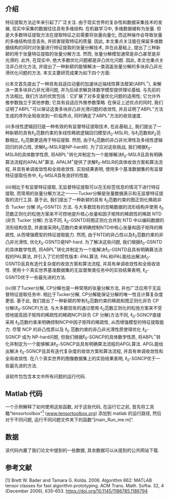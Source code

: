 ## 介绍
特征提取方法近年来引起了广泛关注. 由于现实世界的复杂性和数据采集技术的发展, 现实中采集的数据往往具有多维结构. 在机器学习中, 多维数据被称为张量.  但是大多数特征提取方法在提取特征之前需要将张量向量化, 而这种操作会导致张量的多维结构信息丢失, 并损害提取特征的质量. 因此, 本文重点关注能在保留多维数据结构的同时对张量进行特征提取的张量分解技术, 并在此基础上, 提出了三种新颖的用于张量特征提取的张量分解方法. 然而, 张量分解模型通常是非凸甚至是非光滑的. 此外, 在现实中, 绝大多数优化问题都是非凸优化问题. 因此, 本文也重点关注非凸优化方法, 并提出了一种新颖的能够解决一类涵盖张量分解的多块非凸非光滑优化问题的方法. 
本文主要研究成果为如下四个方面: 

(i)本文首先提出了一种具有自适应动量的加速块近端线性算法框架(ABPL$^+$), 来解决一类多块非凸非光滑问题, 并为后续求解具体数学模型提供理论基础.  与先前的方法相比, 我们方法的优势包括：它扩展了对多变量优化问题的适用性; 它允许外推参数独立于其他参数; 它具有自适应外推参数策略. 
在保证上述优点的同时, 我们证明了ABPL$^+$可以保证这类多块非凸非光滑问题的收敛性, 并且证明了ABPL$^+$方法生成的序列全局收敛到一阶临界点, 同时确定了ABPL$^+$方法的收敛速度. 

(ii)多线性逻辑回归是一种有效的有监督特征提取技术, 在此基础上, 我们提出了一种新颖的具有$\ell_0$范数约束的多线性稀疏逻辑回归模型($\ell_0$-MSLR), 与$\ell_1$范数和$\ell_2$范数相比, $\ell_0$范数更适用于特征提取.  然而, 由于$\ell_0$范数的非凸非光滑性及多线性逻辑回归的非凸性, 求解$\ell_0$-MSLR是NP-hard的. 为了应对这些挑战, 我们根据$\ell_{0}$-MSLR的具体数学性质, 将ABPL$^+$转化并制定为一个能够解决$\ell_0$-MSLR且具有明确算法流程的APALM$^+$算法. APALM$^+$提供了求解$\ell_0$-MSLR的具体收敛方案和算法流程, 并具有单调收敛性和全局收敛性.  实验结果表明, 使用多个基准数据集的有监督特征提取任务中, $\ell_0$-MSLR具有良好的性能.  
 
(iii)相比于有监督特征提取, 无监督特征提取可以在无标签信息的情况下进行特征提取, 而常用的张量分解方法之一——Tucker分解是张量数据表示和无监督特征提取的流行工具. 基于此, 我们提出了一种新颖的具有 $\ell_{0}$范数约束的图正则化稀疏非负 Tucker 分解 ($\ell_{0}$-GSNTD) 方法. 与大多数现有的忽略数据的流形结构并使用 $\ell_{0}$范数正则化的松弛方案来不可控地提升核心张量和因子矩阵的稀疏性的稀疏 NTD (非负 Tucker 分解) 方法不同, 
$\ell_{0}$-GSNTD将图正则化合并到 NTD 中以编码数据的流形结构信息, 并直接采用$\ell_{0}$范数约束来明确控制NTD中核心张量和因子矩阵的稀疏性, 从而增强模型的特征提取能力. 然而, 由于NTD的非凸性以及$\ell_{0}$范数约束的非凸非光滑性, 优化$\ell_{0}$-GSNTD是NP-hard. 
为了解决这些问题, 我们根据$\ell_{0}$-GSNTD的具体数学性质, 将ABPL$^+$转化并制定为一个能解决$\ell_{0}$-GSNTD且具有明确算法流程的PAL算法, 并引入了它的惯性版本: iPAL算法.  PAL和iPAL能给出解决$\ell_{0}$-GSNTD且具有迭代复杂度的收敛方案和算法流程, 并具有单调收敛性和全局收敛性.  使用十个真实世界基准数据集的无监督聚类任务中的实验结果表明, $\ell_{0}$-GSNTD优于一些最先进的方法.  

(iv)除了Tucker分解, CP分解也是一种常用的张量分解方法, 并也广泛应用于无监督特征提取任务中. 相比于Tucker分解, CP分解能保证分解的唯一性且计算复杂度更低. 基于此, 我们提出了一种新颖的带有$\ell_{0}$范数约束的稀疏和图正则化非负 CP 分解($\ell_{0}$-SGNCP)方法. 与大多数现有的通过使用 $\ell_{0}$范数正则化的松弛方案来不受控地提高因子矩阵的稀疏性的稀疏NCP(非负 CP 分解)方法不同, $\ell_{0}$-SGNCP直接采用 $\ell_{0}$范数约束来明确控制NCP中因子矩阵的稀疏性, 从而增强模型的特征提取能力. 
尽管 NCP 的非凸性质以及 $\ell_{0}$ 范数约束的非凸非光滑性质使得优化 $\ell_{0}$-SGNCP 成为 NP-hard问题, 但我们根据$\ell_{0}$-SGNCP的具体数学性质, 将ABPL$^+$转化并制定为一个能够解决$\ell_{0}$-SGNCP且具有明确算法流程的APGL算法. APGL能给出解决 $\ell_{0}$-SGNCP且具有迭代复杂度的收敛方案和算法流程, 并具有单调收敛性和全局收敛性.  在八个真实世界的图像数据集上的实验结果表明,  $\ell_{0}$-SGNCP优于一些最先进的方法. 

该软件包包含本文中所有问题的运行代码.

## Matlab 代码
一个示例解释了如何使用这些函数, 对于这些代码, 在运行它之前, 首先将工具箱“tensortoolbox”[<sup>1</sup>](#refer-id) (www.tensortoolbox.org) 添加到 matlab 的运行路径, 然后对于不同问题, 运行不同问题文件夹下的函数“[main_Run_me.m]“. 


## 数据
该代码内置了我们论文中提到的一些数据, 其余数据可以从提到的公共网站下载.

## 参考文献
[1] Brett W. Bader and Tamara G. Kolda. 2006. Algorithm 862: MATLAB tensor classes for fast algorithm prototyping. ACM Trans. Math. Softw. 32, 4 (December 2006), 635–653. https://doi.org/10.1145/1186785.1186794
